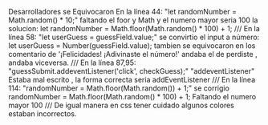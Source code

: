 Desarrolladores se Equivocaron 
En la línea 44: "let randomNumber = Math.random() * 10;"
faltando el foor y Math y el numero mayor seria 100 la solucion:
let randomNumber = Math.floor(Math.random() * 100) + 1;
///
En la línea 58: "let userGuess = guessField.value;"
se convirtio el input a número: let userGuess = Number(guessField.value);
tambien se equivocaron en los comentario de '¡Felicidades! ¡Adivinaste el número!' andaba el de perdiste , andaba viceversa.
///
En la línea 87,95: "guessSubmit.addeventListener('click', checkGuess);"
"addeventListener" Estaba mal escrito , la forma correcta seria addEventListener
///
En la línea 114: "randomNumber = Math.floor(Math.random()) + 1;"
se corrigio randomNumber = Math.floor(Math.random() * 100) + 1; Faltando el numero mayor 100
///
De igual manera en css tener cuidado algunos colores estaban incorrectos.
